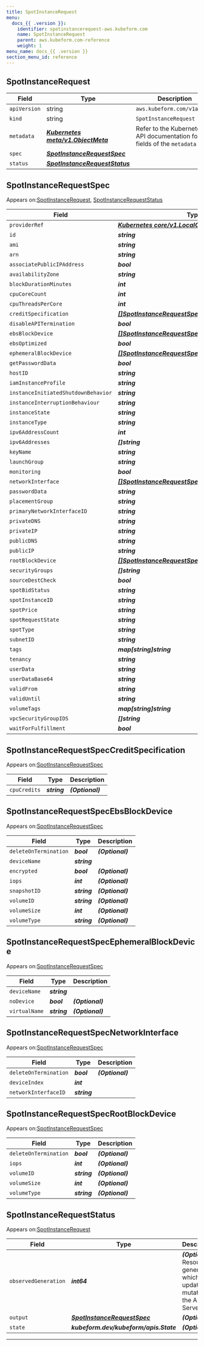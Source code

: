 ```yaml
---
title: SpotInstanceRequest
menu:
  docs_{{ .version }}:
    identifier: spotinstancerequest-aws.kubeform.com
    name: SpotInstanceRequest
    parent: aws.kubeform.com-reference
    weight: 1
menu_name: docs_{{ .version }}
section_menu_id: reference
---
```


## SpotInstanceRequest
| Field | Type | Description |
| ------ | ----- | ----------- |
| `apiVersion` | string | `aws.kubeform.com/v1alpha1` |
|    `kind` | string | `SpotInstanceRequest` |
| `metadata` | ***[Kubernetes meta/v1.ObjectMeta](https://kubernetes.io/docs/reference/generated/kubernetes-api/v1.13/#objectmeta-v1-meta)***|Refer to the Kubernetes API documentation for the fields of the `metadata` field.|
| `spec` | ***[SpotInstanceRequestSpec](#SpotInstanceRequestSpec)***||
| `status` | ***[SpotInstanceRequestStatus](#SpotInstanceRequestStatus)***||
## SpotInstanceRequestSpec

Appears on:[SpotInstanceRequest](#SpotInstanceRequest), [SpotInstanceRequestStatus](#SpotInstanceRequestStatus)

| Field | Type | Description |
| ------ | ----- | ----------- |
| `providerRef` | ***[Kubernetes core/v1.LocalObjectReference](https://kubernetes.io/docs/reference/generated/kubernetes-api/v1.13/#localobjectreference-v1-core)***||
| `id` | ***string***||
| `ami` | ***string***||
| `arn` | ***string***| ***(Optional)*** |
| `associatePublicIPAddress` | ***bool***| ***(Optional)*** |
| `availabilityZone` | ***string***| ***(Optional)*** |
| `blockDurationMinutes` | ***int***| ***(Optional)*** |
| `cpuCoreCount` | ***int***| ***(Optional)*** |
| `cpuThreadsPerCore` | ***int***| ***(Optional)*** |
| `creditSpecification` | ***[[]SpotInstanceRequestSpecCreditSpecification](#SpotInstanceRequestSpecCreditSpecification)***| ***(Optional)*** |
| `disableAPITermination` | ***bool***| ***(Optional)*** |
| `ebsBlockDevice` | ***[[]SpotInstanceRequestSpecEbsBlockDevice](#SpotInstanceRequestSpecEbsBlockDevice)***| ***(Optional)*** |
| `ebsOptimized` | ***bool***| ***(Optional)*** |
| `ephemeralBlockDevice` | ***[[]SpotInstanceRequestSpecEphemeralBlockDevice](#SpotInstanceRequestSpecEphemeralBlockDevice)***| ***(Optional)*** |
| `getPasswordData` | ***bool***| ***(Optional)*** |
| `hostID` | ***string***| ***(Optional)*** |
| `iamInstanceProfile` | ***string***| ***(Optional)*** |
| `instanceInitiatedShutdownBehavior` | ***string***| ***(Optional)*** |
| `instanceInterruptionBehaviour` | ***string***| ***(Optional)*** |
| `instanceState` | ***string***| ***(Optional)*** |
| `instanceType` | ***string***||
| `ipv6AddressCount` | ***int***| ***(Optional)*** |
| `ipv6Addresses` | ***[]string***| ***(Optional)*** |
| `keyName` | ***string***| ***(Optional)*** |
| `launchGroup` | ***string***| ***(Optional)*** |
| `monitoring` | ***bool***| ***(Optional)*** |
| `networkInterface` | ***[[]SpotInstanceRequestSpecNetworkInterface](#SpotInstanceRequestSpecNetworkInterface)***| ***(Optional)*** |
| `passwordData` | ***string***| ***(Optional)*** |
| `placementGroup` | ***string***| ***(Optional)*** |
| `primaryNetworkInterfaceID` | ***string***| ***(Optional)*** |
| `privateDNS` | ***string***| ***(Optional)*** |
| `privateIP` | ***string***| ***(Optional)*** |
| `publicDNS` | ***string***| ***(Optional)*** |
| `publicIP` | ***string***| ***(Optional)*** |
| `rootBlockDevice` | ***[[]SpotInstanceRequestSpecRootBlockDevice](#SpotInstanceRequestSpecRootBlockDevice)***| ***(Optional)*** |
| `securityGroups` | ***[]string***| ***(Optional)*** |
| `sourceDestCheck` | ***bool***| ***(Optional)*** |
| `spotBidStatus` | ***string***| ***(Optional)*** |
| `spotInstanceID` | ***string***| ***(Optional)*** |
| `spotPrice` | ***string***| ***(Optional)*** |
| `spotRequestState` | ***string***| ***(Optional)*** |
| `spotType` | ***string***| ***(Optional)*** |
| `subnetID` | ***string***| ***(Optional)*** |
| `tags` | ***map[string]string***| ***(Optional)*** |
| `tenancy` | ***string***| ***(Optional)*** |
| `userData` | ***string***| ***(Optional)*** |
| `userDataBase64` | ***string***| ***(Optional)*** |
| `validFrom` | ***string***| ***(Optional)*** |
| `validUntil` | ***string***| ***(Optional)*** |
| `volumeTags` | ***map[string]string***| ***(Optional)*** |
| `vpcSecurityGroupIDS` | ***[]string***| ***(Optional)*** |
| `waitForFulfillment` | ***bool***| ***(Optional)*** |
## SpotInstanceRequestSpecCreditSpecification

Appears on:[SpotInstanceRequestSpec](#SpotInstanceRequestSpec)

| Field | Type | Description |
| ------ | ----- | ----------- |
| `cpuCredits` | ***string***| ***(Optional)*** |
## SpotInstanceRequestSpecEbsBlockDevice

Appears on:[SpotInstanceRequestSpec](#SpotInstanceRequestSpec)

| Field | Type | Description |
| ------ | ----- | ----------- |
| `deleteOnTermination` | ***bool***| ***(Optional)*** |
| `deviceName` | ***string***||
| `encrypted` | ***bool***| ***(Optional)*** |
| `iops` | ***int***| ***(Optional)*** |
| `snapshotID` | ***string***| ***(Optional)*** |
| `volumeID` | ***string***| ***(Optional)*** |
| `volumeSize` | ***int***| ***(Optional)*** |
| `volumeType` | ***string***| ***(Optional)*** |
## SpotInstanceRequestSpecEphemeralBlockDevice

Appears on:[SpotInstanceRequestSpec](#SpotInstanceRequestSpec)

| Field | Type | Description |
| ------ | ----- | ----------- |
| `deviceName` | ***string***||
| `noDevice` | ***bool***| ***(Optional)*** |
| `virtualName` | ***string***| ***(Optional)*** |
## SpotInstanceRequestSpecNetworkInterface

Appears on:[SpotInstanceRequestSpec](#SpotInstanceRequestSpec)

| Field | Type | Description |
| ------ | ----- | ----------- |
| `deleteOnTermination` | ***bool***| ***(Optional)*** |
| `deviceIndex` | ***int***||
| `networkInterfaceID` | ***string***||
## SpotInstanceRequestSpecRootBlockDevice

Appears on:[SpotInstanceRequestSpec](#SpotInstanceRequestSpec)

| Field | Type | Description |
| ------ | ----- | ----------- |
| `deleteOnTermination` | ***bool***| ***(Optional)*** |
| `iops` | ***int***| ***(Optional)*** |
| `volumeID` | ***string***| ***(Optional)*** |
| `volumeSize` | ***int***| ***(Optional)*** |
| `volumeType` | ***string***| ***(Optional)*** |
## SpotInstanceRequestStatus

Appears on:[SpotInstanceRequest](#SpotInstanceRequest)

| Field | Type | Description |
| ------ | ----- | ----------- |
| `observedGeneration` | ***int64***| ***(Optional)*** Resource generation, which is updated on mutation by the API Server.|
| `output` | ***[SpotInstanceRequestSpec](#SpotInstanceRequestSpec)***| ***(Optional)*** |
| `state` | ***kubeform.dev/kubeform/apis.State***| ***(Optional)*** |
---
